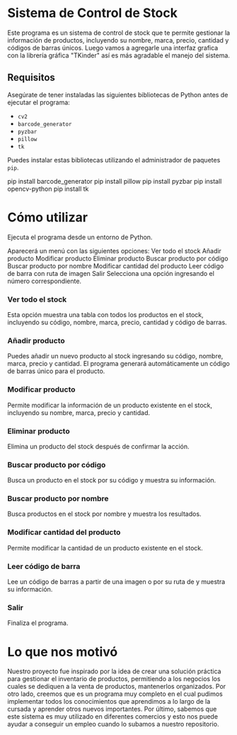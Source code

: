 # Sistema de Control de Stock

Este programa es un sistema de control de stock que te permite gestionar la información de productos, incluyendo su nombre, marca, precio, cantidad y códigos de barras únicos.
Luego vamos a agregarle una interfaz grafica con la librería gráfica "TKinder" así es más agradable el manejo del sistema.

## Requisitos

Asegúrate de tener instaladas las siguientes bibliotecas de Python antes de ejecutar el programa:

- `cv2`
- `barcode_generator`
- `pyzbar`
- `pillow`
- `tk`

Puedes instalar estas bibliotecas utilizando el administrador de paquetes `pip`.

pip install barcode_generator
pip install pillow
pip install pyzbar
pip install opencv-python
pip install tk


# Cómo utilizar
Ejecuta el programa desde un entorno de Python.

Aparecerá un menú con las siguientes opciones: 
Ver todo el stock
Añadir producto
Modificar producto
Eliminar producto
Buscar producto por código
Buscar producto por nombre
Modificar cantidad del producto
Leer código de barra con ruta de imagen
Salir
Selecciona una opción ingresando el número correspondiente.

### Ver todo el stock
Esta opción muestra una tabla con todos los productos en el stock, incluyendo su código, nombre, marca, precio, cantidad y código de barras.

### Añadir producto
Puedes añadir un nuevo producto al stock ingresando su código, nombre, marca, precio y cantidad. El programa generará automáticamente un código de barras único para el producto.

### Modificar producto
Permite modificar la información de un producto existente en el stock, incluyendo su nombre, marca, precio y cantidad.

### Eliminar producto
Elimina un producto del stock después de confirmar la acción.

### Buscar producto por código
Busca un producto en el stock por su código y muestra su información.

### Buscar producto por nombre
Busca productos en el stock por nombre y muestra los resultados.

### Modificar cantidad del producto
Permite modificar la cantidad de un producto existente en el stock.

### Leer código de barra
Lee un código de barras a partir de una imagen o por su ruta de y muestra su información.

### Salir
Finaliza el programa.


# Lo que nos motivó
Nuestro proyecto fue inspirado por la idea de crear una solución práctica para gestionar el inventario de productos, permitiendo a los negocios los cuales se dediquen a la venta de productos, mantenerlos organizados.
Por otro lado, creemos que es un programa muy completo en el cual pudimos implementar todos los conocimientos que aprendimos a lo largo de la cursada y aprender otros nuevos importantes.
Por último, sabemos que este sistema es muy utilizado en diferentes comercios y esto nos puede ayudar a conseguir un empleo cuando lo subamos a nuestro repositorio.

